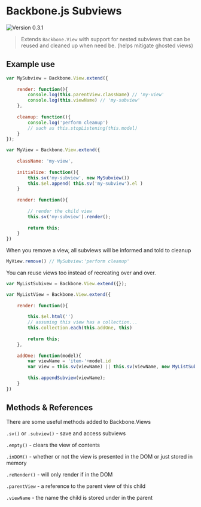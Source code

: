 Backbone.js Subviews
===================

![Version 0.3.1](https://img.shields.io/badge/Version-0.3.1-blue.svg)

>Extends `Backbone.View` with support for nested subviews that can be reused and cleaned up when need be. (helps mitigate ghosted views)

## Example use

```javascript
var MySubview = Backbone.View.extend({
	
	render: function(){
		console.log(this.parentView.className) // 'my-view'
		console.log(this.viewName) // 'my-subview'
	},
	
	cleanup: function(){
		console.log('perform cleanup')
		// such as this.stopListening(this.model)
	}
});

var MyView = Backbone.View.extend({
	
	className: 'my-view',
	 
	initialize: function(){
		this.sv('my-subview', new MySubview())
		this.$el.append( this.sv('my-subview').el )
	}
	
	render: function(){
	
		// render the child view
		this.sv('my-subview').render();
	
		return this;
	}
})
```

When you remove a view, all subviews will be informed and told to cleanup

```javascript
MyView.remove() // MySubview:'perform cleanup'
```

You can reuse views too instead of recreating over and over.

```javascript
var MyListSubivew = Backbone.View.extend({});

var MyListView = Backbone.View.extend({
	
	render: function(){
	
		this.$el.html('')
		// assuming this view has a collection...
		this.collection.each(this.addOne, this)
	
		return this;
	},
	
	addOne: function(model){
		var viewName = 'item-'+model.id
		var view = this.sv(viewName) || this.sv(viewName, new MyListSubivew({model: model}))
				
		this.appendSubview(viewName);
	}
})
```

## Methods & References

There are some useful methods added to Backbone.Views

`.sv()` or `.subview()` - save and access subviews

`.empty()` - clears the view of contents

`.inDOM()` - whether or not the view is presented in the DOM or just stored in memory

`.reRender()` - will only render if in the DOM

`.parentView` - a reference to the parent view of this child

`.viewName` - the name the child is stored under in the parent
